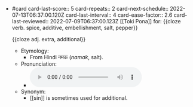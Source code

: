 - #card
  card-last-score:: 5
  card-repeats:: 2
  card-next-schedule:: 2022-07-13T06:37:00.120Z
  card-last-interval:: 4
  card-ease-factor:: 2.6
  card-last-reviewed:: 2022-07-09T06:37:00.123Z
  [[Toki Pona]] for:
  {{cloze verb. spice, additive, embellishment, salt, pepper}}
  
  {{cloze adj. extra, additional}}
	- Etymology:
		- From Hindi नमक (*namak*, salt).
	- Pronunciation:
		- ![](../assets/Toki_Pona_-_jan_Lakuse_-_namako_1657546502756_0.ogg)
	- Synonym:
		- [[sin]] is sometimes used for additional.